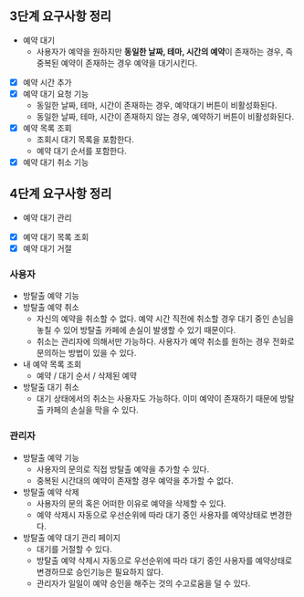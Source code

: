 ## 3단계 요구사항 정리

- 예약 대기
  - 사용자가 예약을 원하지만 **동일한 날짜, 테마, 시간의 예약**이 존재하는 경우, 즉 중복된 예약이 존재하는 경우 예약을 대기시킨다.

- [x] 예약 시간 추가
- [x] 예약 대기 요청 기능
  - 동일한 날짜, 테마, 시간이 존재하는 경우, 예약대기 버튼이 비활성화된다.
  - 동일한 날짜, 테마, 시간이 존재하지 않는 경우, 예약하기 버튼이 비활성화된다.
- [x] 예약 목록 조회
  - 조회시 대기 목록을 포함한다.
  - 예약 대기 순서를 포함한다.
- [x] 예약 대기 취소 기능

## 4단계 요구사항 정리

- 예약 대기 관리

- [x] 예약 대기 목록 조회
- [x] 예약 대기 거절

### 사용자

- 방탈출 예약 기능
- 방탈출 예약 취소
  - 자신의 예약을 취소할 수 없다. 예약 시간 직전에 취소할 경우 대기 중인 손님을 놓칠 수 있어 방탈출 카페에 손실이 발생할 수 있기 때문이다.
  - 취소는 관리자에 의해서만 가능하다. 사용자가 예약 취소를 원하는 경우 전화로 문의하는 방법이 있을 수 있다.
- 내 예약 목록 조회
  - 예약 / 대기 순서 / 삭제된 예약
- 방탈출 대기 취소
  - 대기 상태에서의 취소는 사용자도 가능하다. 이미 예약이 존재하기 때문에 방탈출 카페의 손실을 막을 수 있다.

### 관리자

- 방탈출 예약 기능
  - 사용자의 문의로 직접 방탈출 예약을 추가할 수 있다.
  - 중복된 시간대의 예약이 존재할 경우 예약을 추가할 수 없다.
- 방탈출 예약 삭제
  - 사용자의 문의 혹은 어떠한 이유로 예약을 삭제할 수 있다.
  - 예약 삭제시 자동으로 우선순위에 따라 대기 중인 사용자를 예약상태로 변경한다.
- 방탈출 예약 대기 관리 페이지
  - 대기를 거절할 수 있다.
  - 방탈출 예약 삭제시 자동으로 우선순위에 따라 대기 중인 사용자를 예약상태로 변경하므로 승인기능은 필요하지 않다.
  - 관리자가 일일이 예약 승인을 해주는 것의 수고로움을 덜 수 있다.
